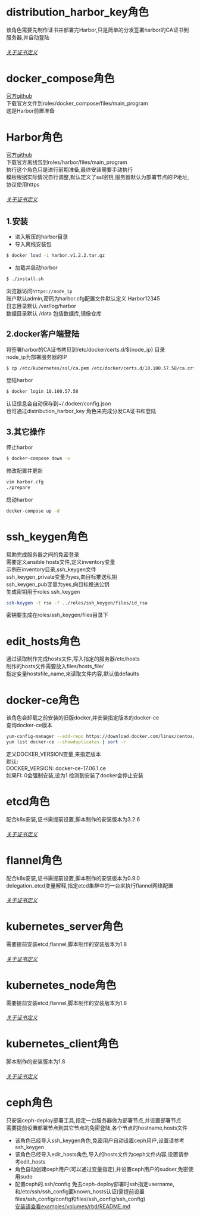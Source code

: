 # distribution_harbor_key角色
该角色需要先制作证书并部署完Harbor,只是简单的分发签署harbor的CA证书到服务器,并自动登陆</br>
###### [关于证书定义](https://github.com/uufengfeng/Ansible_Script_null/tree/master/cfssl)
# docker_compose角色
[官方github](https://github.com/docker/compose)</br>
下载官方文件到roles/docker_compose/files/main_program</br>
这是Harbor前置准备</br>
# Harbor角色
[官方github](https://github.com/vmware/harbor)</br>
下载官方离线包到roles/harbor/files/main_program</br>
执行这个角色只是进行前期准备,最终安装需要手动执行</br>
模板根据实际情况自行调整,默认定义了ssl密钥,服务器默认为部署节点的IP地址,协议使用https</br>
###### [关于证书定义](https://github.com/uufengfeng/Ansible_Script_null/tree/master/cfssl)
## 1.安装
* 进入解压的harbor目录
* 导入离线安装包
```sh
$ docker load -i harbor.v1.2.2.tar.gz
```
* 加载并启动harbor
```sh
$ ./install.sh
```
浏览器访问<code>https://node_ip</code></br>
账户默认admin,密码为harbor.cfg配置文件默认定义 Harbor12345</br>
日志目录默认 /var/log/harbor</br>
数据目录默认 /data 包括数据库,镜像仓库</br>
## 2.docker客户端登陆
将签署harbor的CA证书拷贝到/etc/docker/certs.d/${node_ip} 目录</br>
node_ip为部署服务器的IP</br>
```sh
$ cp /etc/kubernetes/ssl/ca.pem /etc/docker/certs.d/10.100.57.58/ca.crt
```
登陆harbor</br>
```sh
$ docker login 10.100.57.58
```
认证信息会自动保存到~/.docker/config.json</br>
也可通过distribution_harbor_key 角色来完成分发CA证书和登陆</br>
## 3.其它操作
停止harbor</br>
```sh
$ docker-compose down -v
```
修改配置并更新</br>
```sh
vim harbor.cfg
./prepare
```
启动harbor</br>
```sh
docker-compose up -d
```
# ssh_keygen角色
帮助完成服务器之间的免密登录</br>
需要定义ansible hosts文件,定义inventory变量</br>
示例在inventory目录,ssh_keygen文件</br>
ssh_keygen_private变量为yes,向目标推送私钥</br>
ssh_keygen_pub变量为yes,向目标推送公钥</br>
生成密钥用于roles ssh_keygen</br>
```sh
ssh-keygen -t rsa -f ../roles/ssh_keygen/files/id_rsa
```
密钥要生成在roles/ssh_keygen/files目录下</br>
# edit_hosts角色
通过读取制作完成hosts文件,写入指定的服务器/etc/hosts</br>
制作的hosts文件需要放入files/hosts_file/</br>
指定变量hostsfile_name,来读取文件内容,默认值defaults</br>
# docker-ce角色
该角色会卸载之前安装的旧版docker,并安装指定版本的docker-ce</br>
查询docker-ce版本</br>
```sh
yum-config-manager --add-repo https://download.docker.com/linux/centos/docker-ce.repo
yum list docker-ce --showduplicates | sort -r
```
定义DOCKER_VERSION变量,来指定版本</br>
默认:</br>
DOCKER_VERSION: docker-ce-17.06.1.ce</br>
如果FI: 0会强制安装,设为1 检测到安装了docker会停止安装</br>
# etcd角色
配合k8s安装,证书需提前设置,脚本制作的安装版本为3.2.6</br>
###### [关于证书定义](https://github.com/uufengfeng/Ansible_Script_null/tree/master/cfssl)</br>
# flannel角色
配合k8s安装,证书需提前设置,脚本制作的安装版本为0.9.0</br>
delegation_etcd变量解释,指定etcd集群中的一台来执行flannel网络配置</br>
###### [关于证书定义](https://github.com/uufengfeng/Ansible_Script_null/tree/master/cfssl)</br>
# kubernetes_server角色
需要提前安装etcd,flannel,脚本制作的安装版本为1.8</br>
###### [关于证书定义](https://github.com/uufengfeng/Ansible_Script_null/tree/master/cfssl)</br>
# kubernetes_node角色
需要提前安装etcd,flannel,脚本制作的安装版本为1.8</br>
###### [关于证书定义](https://github.com/uufengfeng/Ansible_Script_null/tree/master/cfssl)</br>
# kubernetes_client角色
脚本制作的安装版本为1.8</br>
###### [关于证书定义](https://github.com/uufengfeng/Ansible_Script_null/tree/master/cfssl)</br>
# ceph角色
只安装ceph-deploy部署工具,指定一台服务器做为部署节点,并设置部署节点</br>
需要提前设置部署节点到其它节点的免密登陆,各个节点的hostname,hosts文件</br>
* 该角色已经导入ssh_keygen角色,免密用户自动设置ceph用户,设置请参考ssh_keygen</br>
* 该角色已经导入edit_hosts角色,导入的hosts文件为ceph文件内容,设置请参考edit_hosts</br>
* 角色自动创建ceph用户(可以通过变量指定),并设置ceph用户的sudoer,免密使用sudo</br>
* 配置ceph的.ssh/config 免去ceph-deploy部署时ssh指定username,和/etc/ssh/ssh_config面known_hosts认证(需提前设置files/ssh_config/config和files/ssh_config/ssh_config)</br>
[安装请查看examples/volumes/rbd/README.md](https://github.com/uufengfeng/Ansible_Script_null/tree/master/examples/volumes/rbd)</br>
